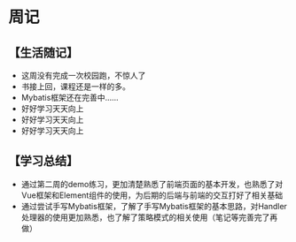 # 周记

## 【生活随记】

- 这周没有完成一次校园跑，不惊人了
- 书接上回，课程还是一样的多。
- Mybatis框架还在完善中......
- 好好学习天天向上
- 好好学习天天向上
- 好好学习天天向上

## 【学习总结】

- 通过第二周的demo练习，更加清楚熟悉了前端页面的基本开发，也熟悉了对Vue框架和Element组件的使用，为后期的后端与前端的交互打好了相关基础
- 通过尝试手写Mybatis框架，了解了手写Mybatis框架的基本思路，对Handler处理器的使用更加熟悉，也了解了策略模式的相关使用（笔记等完善完了再做）

